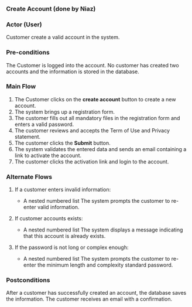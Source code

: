 ### Create Account (done by Niaz)

### Actor (User)
Customer create a valid account in the system.

### Pre-conditions
The Customer is logged into the account. No customer has created two accounts and the information is stored in the database. 

### Main Flow
1. The Customer clicks on the **create account** button to create a new account.
2. The system brings up a registration form.
3. The customer fills out all mandatory files in the registration form and enters a valid password. 
4. The customer reviews and accepts the Term of Use and Privacy statement.
5. The customer clicks the **Submit** button.
6. The system validates the entered data and sends an email containing a link to activate the account.
7. The customer clicks the activation link and login to the account.

### Alternate Flows
1. If a customer enters invalid information:
   * A nested numbered list The system prompts the customer to re-enter valid information.

2. If customer accounts exists:
   * A nested numbered list The system displays a message indicating that this account is already exists. 

3. If the password is not long or complex enough:
   * A nested numbered list The system prompts the customer to re-enter the minimum length and complexity standard password. 
   

### Postconditions
After a customer has successfully created an account, the database saves the information. The customer receives an email with a confirmation. 


